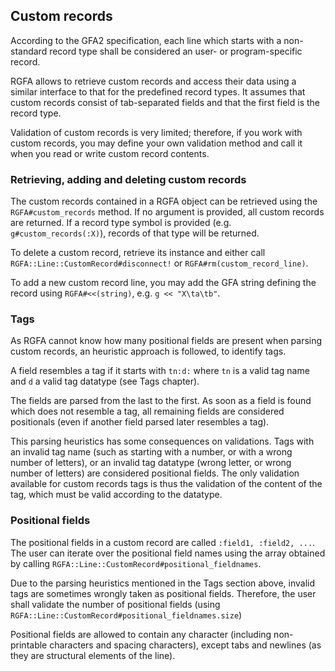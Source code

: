 ## Custom records

According to the GFA2 specification, each line which starts with
a non-standard record type shall be considered an user- or
program-specific record.

RGFA allows to retrieve custom records and access their data using a similar
interface to that for the predefined record types. It assumes that
custom records consist of tab-separated fields and that the first field
is the record type.

Validation of custom records is very limited; therefore, if you work with custom
records, you may define your own validation method and call it when you read
or write custom record contents.

### Retrieving, adding and deleting custom records

The custom records contained in a RGFA object can be retrieved using the
```RGFA#custom_records``` method. If no argument is provided, all custom
records are returned. If a record type symbol is provided (e.g.
```g#custom_records(:X)```), records of that type will be returned.

To delete a custom record, retrieve its instance and either call
```RGFA::Line::CustomRecord#disconnect!``` or ```RGFA#rm(custom_record_line)```.

To add a new custom record line, you may add the GFA string defining the
record using ```RGFA#<<(string)```, e.g. ```g << "X\ta\tb"```.

### Tags

As RGFA cannot know how many positional fields are present when parsing custom
records, an heuristic approach is followed, to identify tags.

A field resembles a tag if it starts with ```tn:d:``` where ```tn``` is a valid
tag name and ```d``` a valid tag datatype (see Tags chapter).

The fields are parsed from the last to the first. As soon as a field is found
which does not resemble a tag, all remaining fields are considered positionals
(even if another field parsed later resembles a tag).

This parsing heuristics has some consequences on validations. Tags with an
invalid tag name (such as starting with a number, or with a wrong number of
letters), or an invalid tag datatype (wrong letter, or wrong number of letters)
are considered positional fields. The only validation available for custom
records tags is thus the validation of the content of the tag, which must
be valid according to the datatype.

### Positional fields

The positional fields in a custom record are called ```:field1, :field2, ...```.
The user can iterate over the positional field names using the array obtained
by calling ```RGFA::Line::CustomRecord#positional_fieldnames```.

Due to the parsing heuristics mentioned in the Tags section above, invalid
tags are sometimes wrongly taken as positional fields. Therefore,
the user shall validate the number of positional fields
(using ```RGFA::Line::CustomRecord#positional_fieldnames.size```)

Positional fields are allowed to contain any character (including non-printable
characters and spacing characters), except tabs and newlines (as they are
structural elements of the line).
